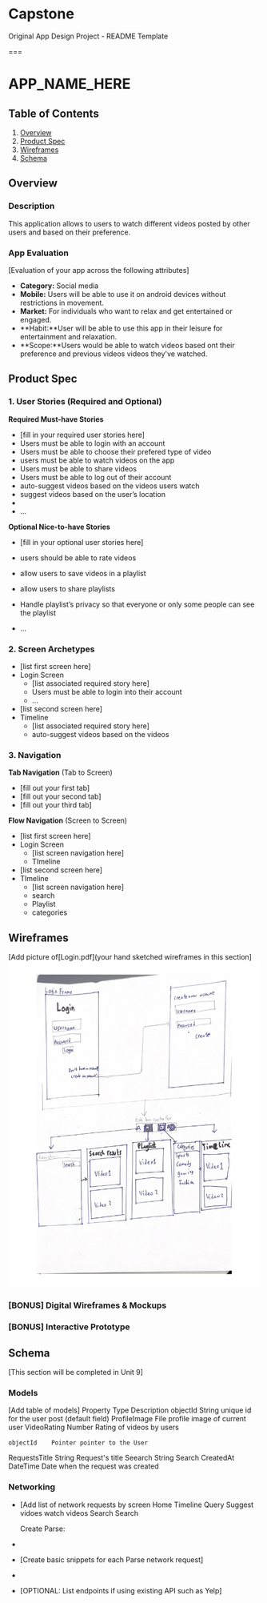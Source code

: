 # Capstone
Original App Design Project - README Template

===

# APP_NAME_HERE




## Table of Contents
1. [Overview](#Overview)
1. [Product Spec](#Product-Spec)
1. [Wireframes](#Wireframes)
2. [Schema](#Schema)

## Overview
### Description
This application allows to  users to watch different videos posted by other users and based on their preference. 
### App Evaluation
[Evaluation of your app across the following attributes]
- **Category:** Social media
- **Mobile:** Users will be able to use it on android devices without restrictions in movement.
- **Market:** For individuals who want to relax and get entertained or engaged.
- **Habit:**User will be able to use this app in their leisure for entertainment and relaxation.
- **Scope:**Users would be able to watch videos based ont their preference and previous videos videos they've watched. 

## Product Spec

### 1. User Stories (Required and Optional)

**Required Must-have Stories**

* [fill in your required user stories here]
* Users must be able to login with an account
* Users must be able to choose their prefered type of video
* users must be able to watch videos on the app
* Users must be able to share videos
* Users must be able to log out of their account
* auto-suggest videos based on the videos users watch
* suggest videos based on the user’s location
* 
* ...

**Optional Nice-to-have Stories**

* [fill in your optional user stories here]


* users should be able to rate videos
* allow users to save videos in a playlist
* allow users to share playlists
* Handle playlist’s privacy so that everyone or only some people can see the playlist
* ...

### 2. Screen Archetypes

* [list first screen here]
* Login Screen
   * [list associated required story here]
   * Users must be able to login into their account
   * ...
* [list second screen here]
* Timeline
   * [list associated required story here]
   * auto-suggest videos based on the videos 

### 3. Navigation

**Tab Navigation** (Tab to Screen)

* [fill out your first tab]
* [fill out your second tab]
* [fill out your third tab]

**Flow Navigation** (Screen to Screen)

* [list first screen here]
* Login Screen
   * [list screen navigation here]
   * TImeline
* [list second screen here]
* TImeline
   * [list screen navigation here]
   * search
   * Playlist
   * categories

## Wireframes
[Add picture of[Login.pdf](your hand sketched wireframes in this section]
<img src= "Login.png"
 width=600>

### [BONUS] Digital Wireframes & Mockups

### [BONUS] Interactive Prototype

## Schema 
[This section will be completed in Unit 9]
### Models
[Add table of models]
    Property	  Type	  Description
    objectId	  String	unique id for the user post (default field)
   ProfileImage	File	  profile image of current user
    VideoRating	Number	Rating of videos by users
    
    objectId	Pointer	pointer to the User
  RequestsTitle	String	Request's title
  Seearch	      String	      Search
CreatedAt	DateTime	Date when the request was created
### Networking
- [Add list of network requests by screen 
  Home Timeline
    Query
    Suggest vidoes
    watch videos
  Search
    Search
    
    Create Parse:
- 
- [Create basic snippets for each Parse network request]
- 
- [OPTIONAL: List endpoints if using existing API such as Yelp]
